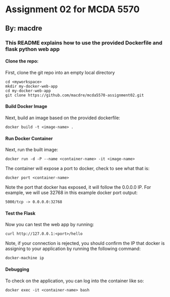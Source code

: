 # Assignment 02 for MCDA 5570
## By: macdre
### This README explains how to use the provided Dockerfile and flask python web app

#### Clone the repo: 
First, clone the git repo into an empty local directory
```
cd <myworkspace>
mkdir my-docker-web-app
cd my-docker-web-app
git clone https://github.com/macdre/mcda5570-assignment02.git
```

#### Build Docker Image 
Next, build an image based on the provided dockerfile:
    
    docker build -t <image-name> .

#### Run Docker Container
Next, run the built image:
    
    docker run -d -P --name <container-name> -it <image-name>

The container will expose a port to docker, check to see what that is:
    
    docker port <container-name>

Note the port that docker has exposed, it will follow the 0.0.0.0 IP.
For example, we will use 32768 in this example docker port output:
    
    5000/tcp -> 0.0.0.0:32768 

#### Test the Flask
Now you can test the web app by running:
    
    curl http://127.0.0.1:<port>/hello

Note, if your connection is rejected, you should confirm the IP that docker is assigning to your application by running the following command:
    
    docker-machine ip

#### Debugging
To check on the application, you can log into the container like so:
    
    docker exec -it <container-name> bash
